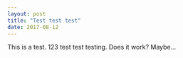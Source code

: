 ```yaml
---
layout: post
title: "Test test test"
date: 2017-08-12
---
```


This is a test. 123 test test testing. Does it work? Maybe...
